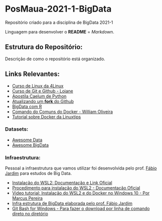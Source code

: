 # PosMaua-2021-1-BigData
Repositório criado para a disciplina de BigData 2021-1

Linguagem para desenvolver o **README** = *Markdown*.

## Estrutura do Repositório:

Descrição de como o repositório está organizado.

## Links Relevantes:

- [Curso de Linux da 4Linux](https://4linux.com.br/cursos/treinamento/linux-beginners-in-cloud/)
- [Curso de Git e Github - Loiane](https://www.youtube.com/watch?v=UMhskLXJuq4)
- [Apostila Caelum de Python](https://www.caelum.com.br/apostila/apostila-python-orientacao-a-objetos.pdf)
- [Atualizando um **fork** do Github](https://www.lambda3.com.br/2016/02/mantendo-um-fork-atualizado-no-github/)
- [BigData com R](https://github.com/rstudio/bigdataclass)
- [Comando do Comuns do Docker - William Oliveira](https://woliveiras.com.br/posts/comandos-mais-utilizados-no-docker/)
- [Tutorial sobre Docker da Linuxtips](https://www.youtube.com/watch?v=0xxHiOSJVe8&list=PLf-O3X2-mxDkiUH0r_BadgtELJ_qyrFJ_)

### Datasets:

- [Awesome Data](https://github.com/awesomedata/awesome-public-datasets)
- [Awesome BigData](https://github.com/0xnr/awesome-bigdata)

### Infraestrutura:

Pessoal a infraestrutura que vamos utilizar foi desenvolvida pelo prof. [Fábio Jardim](https://github.com/fabiogjardim/bigdata_docker) para estudos de Big Data.

- [Instalação do WSL2: Documentação e Link Oficial](https://docs.microsoft.com/pt-br/windows/wsl/about)
- [Procedimento para instalação do WSL2 -  Documentação Oficial](https://docs.microsoft.com/pt-br/windows/wsl/install-win10)
- [Video tutorial: Instalação do WSL2 e do Docker no Windows 10 - Por Marcus Pereira](https://www.youtube.com/watch?v=oQ08ZaOAiGU)
- [Infra estrutura de BigData elaborada pelo prof. Fábio Jardim](https://github.com/fabiogjardim/bigdata_docker)
- [Git Bash for Windows - Para fazer o download por linha de comando direto no diretório](https://gitforwindows.org/)
